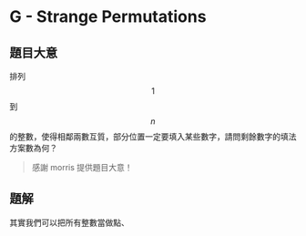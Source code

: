 # G - Strange Permutations

## 題目大意

排列 $$1$$ 到 $$n$$ 的整數，使得相鄰兩數互質，部分位置一定要填入某些數字，請問剩餘數字的填法方案數為何？

> 感謝 morris 提供題目大意！

## 題解

其實我們可以把所有整數當做點、